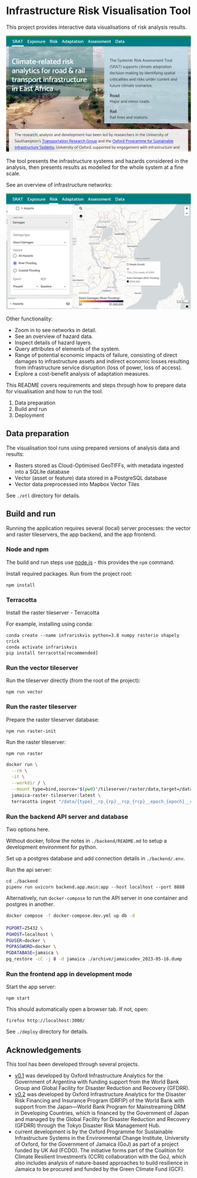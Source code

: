 # Infrastructure Risk Visualisation Tool

This project provides interactive data visualisations of risk analysis results.

![About](images/screenshot-about.png)

The tool presents the infrastructure systems and hazards considered in the
analysis, then presents results as modelled for the whole system at a fine
scale.

See an overview of infrastructure networks:

![Networks](images/screenshot-overview.png)

Other functionality:

- Zoom in to see networks in detail.
- See an overview of hazard data.
- Inspect details of hazard layers.
- Query attributes of elements of the system.
- Range of potential economic impacts of failure, consisting of direct damages
  to infrastructure assets and indirect economic losses resulting from
  infrastructure service disruption (loss of power, loss of access).
- Explore a cost-benefit analysis of adaptation measures.

This README covers requirements and steps through how to prepare data for
visualisation and how to run the tool.

1. Data preparation
2. Build and run
3. Deployment

## Data preparation

The visualisation tool runs using prepared versions of analysis data and results:

- Rasters stored as Cloud-Optimised GeoTIFFs, with metadata ingested into a
  SQLite database
- Vector (asset or feature) data stored in a PostgreSQL database
- Vector data preprocessed into Mapbox Vector Tiles

See `./etl` directory for details.

## Build and run

Running the application requires several (local) server processes: the
vector and raster tileservers, the app backend, and the app frontend.

### Node and npm

The build and run steps use [node.js](https://nodejs.org/) - this provides the
`npm` command.

Install required packages. Run from the project root:

    npm install

### Terracotta

Install the raster tileserver - Terracotta

For example, installing using conda:

    conda create --name infrariskvis python=3.8 numpy rasterio shapely crick
    conda activate infrariskvis
    pip install terracotta[recommended]

### Run the vector tileserver

Run the tileserver directly (from the root of the project):

    npm run vector

### Run the raster tileserver

Prepare the raster tileserver database:

    npm run raster-init

Run the raster tileserver:

    npm run raster

```bash
docker run \
  --rm \
  -it \
  --workdir / \
  --mount type=bind,source="$(pwd)"/tileserver/raster/data,target=/data \
  jamaica-raster-tileserver:latest \
  terracotta ingest "/data/{type}__rp_{rp}__rcp_{rcp}__epoch_{epoch}__conf_{confidence}.tif" -o /data/terracotta.sqlite
```

### Run the backend API server and database

Two options here.

Without docker, follow the notes in `./backend/README.md` to setup a development
environment for python.

Set up a postgres database and add connection details in `./backend/.env`.

Run the api server:

    cd ./backend
    pipenv run uvicorn backend.app.main:app --host localhost --port 8888

Alternatively, run `docker-compose` to run the API server in one container and
postgres in another.

```bash
docker compose -f docker-compose.dev.yml up db -d

PGPORT=25432 \
PGHOST=localhost \
PGUSER=docker \
PGPASSWORD=docker \
PGDATABASE=jamaica \
pg_restore -cC -j 8 -d jamaica ./archive/jamaicadev_2023-05-16.dump
```

### Run the frontend app in development mode

Start the app server:

    npm start

This should automatically open a browser tab. If not, open:

    firefox http://localhost:3000/

See `./deploy` directory for details.

## Acknowledgements

This tool has been developed through several projects.

- [v0.1](https://github.com/oi-analytics/oi-risk-vis/releases/tag/v0.1-argentina)
  was developed by Oxford Infrastructure Analytics for the Government of
  Argentina with funding support from the World Bank Group and Global Facility
  for Disaster Reduction and Recovery (GFDRR).
- [v0.2](https://github.com/oi-analytics/oi-risk-vis/releases/tag/v0.2.0-seasia)
  was developed by Oxford Infrastructure Analytics for the Disaster Risk
  Financing and Insurance Program (DRFIP) of the World Bank with support from
  the Japan&mdash;World Bank Program for Mainstreaming DRM in Developing
  Countries, which is financed by the Government of Japan and managed by the
  Global Facility for Disaster Reduction and Recovery (GFDRR) through the Tokyo
  Disaster Risk Management Hub.
- current development is by the Oxford Programme for Sustainable Infrastructure
  Systems in the Environmental Change Institute, University of Oxford, for the
  Government of Jamaica (GoJ) as part of a project funded by UK Aid (FCDO). The
  initiative forms part of the Coalition for Climate Resilient Investment’s
  (CCRI) collaboration with the GoJ, which also includes analysis of
  nature-based approaches to build resilience in Jamaica to be procured and
  funded by the Green Climate Fund (GCF).
